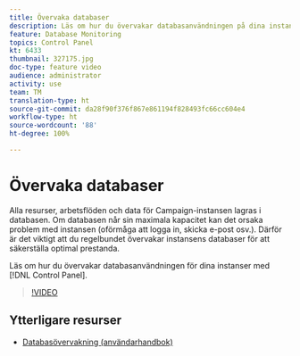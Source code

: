 ```yaml
---
title: Övervaka databaser
description: Läs om hur du övervakar databasanvändningen på dina instanser.
feature: Database Monitoring
topics: Control Panel
kt: 6433
thumbnail: 327175.jpg
doc-type: feature video
audience: administrator
activity: use
team: TM
translation-type: ht
source-git-commit: da28f90f376f867e861194f828493fc66cc604e4
workflow-type: ht
source-wordcount: '88'
ht-degree: 100%

---
```



# Övervaka databaser

Alla resurser, arbetsflöden och data för Campaign-instansen lagras i databasen. Om databasen når sin maximala kapacitet kan det orsaka problem med instansen (oförmåga att logga in, skicka e-post osv.). Därför är det viktigt att du regelbundet övervakar instansens databaser för att säkerställa optimal prestanda.

Läs om hur du övervakar databasanvändningen för dina instanser med [!DNL Control Panel].

>[!VIDEO](https://video.tv.adobe.com/v/327175?quality=12)

## Ytterligare resurser

* [Databasövervakning (användarhandbok)](https://experienceleague.adobe.com/docs/control-panel/using/performance-monitoring/database-monitoring.html?lang=sv#performance-monitoring)
